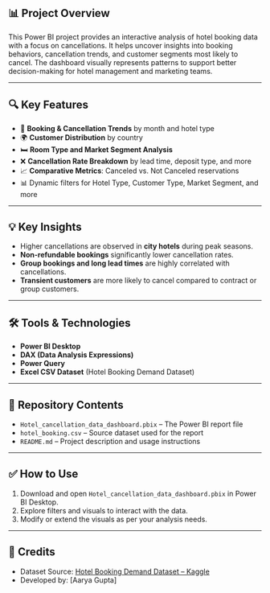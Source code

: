 ## 📊 Project Overview
This Power BI project provides an interactive analysis of hotel booking data with a focus on cancellations. It helps uncover insights into booking behaviors, cancellation trends, and customer segments most likely to cancel. The dashboard visually represents patterns to support better decision-making for hotel management and marketing teams.

---

## 🔍 Key Features
- 📅 **Booking & Cancellation Trends** by month and hotel type
- 🌍 **Customer Distribution** by country
- 🛏️ **Room Type and Market Segment Analysis**
- ❌ **Cancellation Rate Breakdown** by lead time, deposit type, and more
- 📈 **Comparative Metrics**: Canceled vs. Not Canceled reservations
- 📊 Dynamic filters for Hotel Type, Customer Type, Market Segment, and more

---

## 💡 Key Insights
- Higher cancellations are observed in **city hotels** during peak seasons.
- **Non-refundable bookings** significantly lower cancellation rates.
- **Group bookings and long lead times** are highly correlated with cancellations.
- **Transient customers** are more likely to cancel compared to contract or group customers.

---

## 🛠 Tools & Technologies
- **Power BI Desktop**
- **DAX (Data Analysis Expressions)**
- **Power Query**
- **Excel CSV Dataset** (Hotel Booking Demand Dataset)

---

## 📁 Repository Contents
- `Hotel_cancellation_data_dashboard.pbix` – The Power BI report file
- `hotel_booking.csv` – Source dataset used for the report
- `README.md` – Project description and usage instructions

---

## ✅ How to Use
1. Download and open `Hotel_cancellation_data_dashboard.pbix` in Power BI Desktop.
2. Explore filters and visuals to interact with the data.
3. Modify or extend the visuals as per your analysis needs.

---

## 📌 Credits
- Dataset Source: [Hotel Booking Demand Dataset – Kaggle](https://www.kaggle.com/datasets/jessemostipak/hotel-booking-demand)
- Developed by: [Aarya Gupta]


